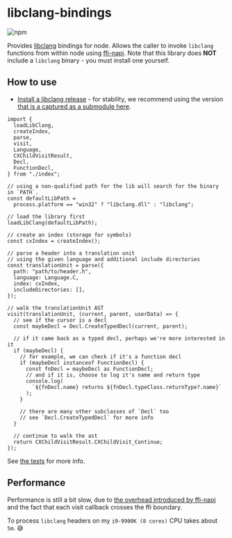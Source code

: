 # libclang-bindings

![npm](https://img.shields.io/npm/v/libclang-bindings)

Provides [libclang](https://clang.llvm.org/doxygen/group__CINDEX.html) bindings for node. Allows the caller to invoke `libclang` functions from within node using [ffi-napi](https://github.com/node-ffi-napi/node-ffi-napi). Note that this library does **NOT** include a `libclang` binary - you must install one yourself.

## How to use

- [Install a libclang release](https://github.com/llvm/llvm-project/releases) - for stability, we recommend using the version [that is a captured as a submodule here](./vendor).

```
import {
  loadLibClang,
  createIndex,
  parse,
  visit,
  Language,
  CXChildVisitResult,
  Decl,
  FunctionDecl,
} from "./index";

// using a non-qualified path for the lib will search for the binary in `PATH`.
const defaultLibPath =
  process.platform == "win32" ? "libclang.dll" : "libclang";

// load the library first
loadLibClang(defaultLibPath);

// create an index (storage for symbols)
const cxIndex = createIndex();

// parse a header into a translation unit
// using the given language and additional include directories
const translationUnit = parse({
  path: "path/to/header.h",
  language: Language.C,
  index: cxIndex,
  includeDirectories: [],
});

// walk the translationUnit AST
visit(translationUnit, (current, parent, userData) => {
  // see if the cursor is a decl
  const maybeDecl = Decl.CreateTypedDecl(current, parent);

  // if it came back as a typed decl, perhaps we're more interested in it
  if (maybeDecl) {
    // for example, we can check if it's a function decl
    if (maybeDecl instanceof FunctionDecl) {
      const fnDecl = maybeDecl as FunctionDecl;
      // and if it is, choose to log it's name and return type
      console.log(
        `${fnDecl.name} returns ${fnDecl.typeClass.returnType?.name}`
      );
    }

    // there are many other subclasses of `Decl` too
    // see `Decl.CreateTypedDecl` for more info
  }

  // continue to walk the ast
  return CXChildVisitResult.CXChildVisit_Continue;
});
```

See [the tests](./src/index.test.ts) for more info.

## Performance

Performance is still a bit slow, due to [the overhead introduced by ffi-napi](https://github.com/node-ffi-napi/node-ffi-napi#call-overhead)
and the fact that each visit callback crosses the ffi boundary.

To process `libclang` headers on my `i9-9900K (8 cores)` CPU takes about `5m`. 😅
